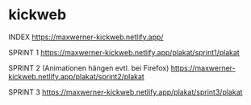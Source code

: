 # kickweb

INDEX
https://maxwerner-kickweb.netlify.app/


SPRINT 1
https://maxwerner-kickweb.netlify.app/plakat/sprint1/plakat

SPRINT 2 (Animationen hängen evtl. bei Firefox)
https://maxwerner-kickweb.netlify.app/plakat/sprint2/plakat

SPRINT 3
https://maxwerner-kickweb.netlify.app/plakat/sprint3/plakat
 
